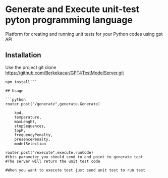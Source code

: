 # Generate and Execute unit-test pyton programming language

Platform for creating and running unit tests for your Python codes using gpt API

## Installation

Use the project git clone https://github.com/Berkekacar/GPT4TestModelServer.git

```
npm install```

## Usage

```python
router.post("/generate",generate.Generate)

    kod,
    temperature,
    maxLenght,
    stopSequences,
    topP,
    frequencyPenalty,
    presencePenalty,
    modelSelection

router.post("/execute",execute.runCode)
#this parameter you should send to end point to generate test
#The server will return the unit test code 

#When you want to execute test just send unit test to run test